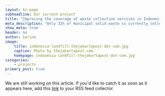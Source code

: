 ```yaml
---
layout: kz-page
subheadline: Our current project
title: "Improving the coverage of waste collection services in Indonesia"
meta_description: "Only 32% of municipal solid waste is currently collected in Indonesia. Uncollected waste is either openly burnt (leading to adverse effects on air quality) or dumped (facilitating the spread of disease vectors and contagious diseases). Dumped waste is likely to end up in our oceans. The aim of this project is to increase the proportion of municipal solid waste that is collected and to ensure that it is properly dispossed of."
show_meta: true
header: no
author: karina
image:
    title: indonesia-landfill-thejakartapost-dot-com.jpg
    caption: Photo by thejakartapost.com
    homepage: indonesia-landfill-thejakartapost-dot-com.jpg
categories:
    - projects
primary_post: true
---
```


We are still working on this article. If you'd like to catch it as soon as it appears here, add this <a href="https://samudra.world/feed.xml" target="_blank">link</a> to your RSS feed collector.
